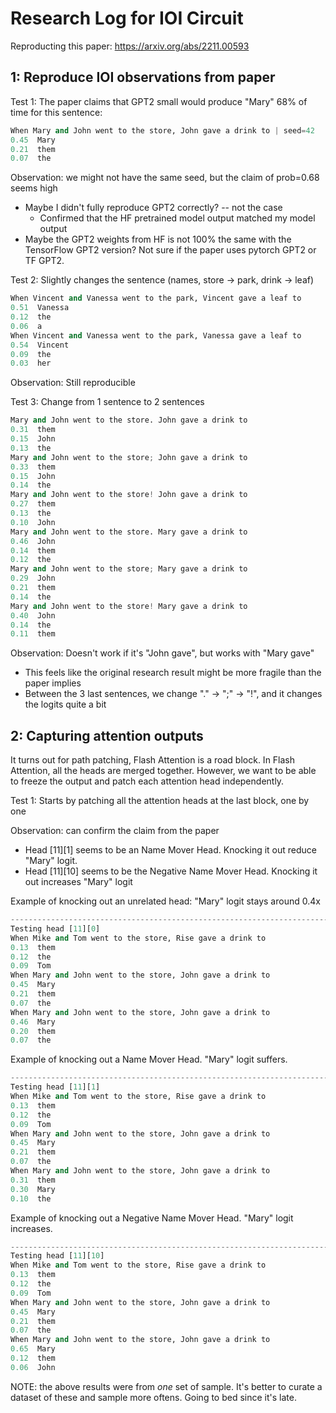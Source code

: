 # Research Log for IOI Circuit

Reproducting this paper: <https://arxiv.org/abs/2211.00593>

## 1: Reproduce IOI observations from paper

Test 1: The paper claims that GPT2 small would produce "Mary" 68% of time for this sentence:

```python
When Mary and John went to the store, John gave a drink to | seed=42
0.45  Mary
0.21  them
0.07  the
```

Observation: we might not have the same seed, but the claim of prob=0.68 seems high

- Maybe I didn't fully reproduce GPT2 correctly? -- not the case
  - Confirmed that the HF pretrained model output matched my model output
- Maybe the GPT2 weights from HF is not 100% the same with the TensorFlow GPT2 version? Not sure if the paper uses pytorch GPT2 or TF GPT2.

Test 2: Slightly changes the sentence (names, store -> park, drink -> leaf)

```python
When Vincent and Vanessa went to the park, Vincent gave a leaf to
0.51  Vanessa
0.12  the
0.06  a
When Vincent and Vanessa went to the park, Vanessa gave a leaf to
0.54  Vincent
0.09  the
0.03  her
```

Observation: Still reproducible

Test 3: Change from 1 sentence to 2 sentences

```python
Mary and John went to the store. John gave a drink to
0.31  them
0.15  John
0.13  the
Mary and John went to the store; John gave a drink to
0.33  them
0.15  John
0.14  the
Mary and John went to the store! John gave a drink to
0.27  them
0.13  the
0.10  John
Mary and John went to the store. Mary gave a drink to
0.46  John
0.14  them
0.12  the
Mary and John went to the store; Mary gave a drink to
0.29  John
0.21  them
0.14  the
Mary and John went to the store! Mary gave a drink to
0.40  John
0.14  the
0.11  them
```

Observation: Doesn't work if it's "John gave", but works with "Mary gave"

- This feels like the original research result might be more fragile than the paper implies
- Between the 3 last sentences, we change "." -> ";" -> "!", and it changes the logits quite a bit

## 2: Capturing attention outputs

It turns out for path patching, Flash Attention is a road block. In Flash Attention, all the heads are merged together. However, we want to be able to freeze the output and patch each attention head independently.

Test 1: Starts by patching all the attention heads at the last block, one by one

Observation: can confirm the claim from the paper

- Head [11][1] seems to be an Name Mover Head. Knocking it out reduce "Mary" logit.
- Head [11][10] seems to be the Negative Name Mover Head. Knocking it out increases "Mary" logit

Example of knocking out an unrelated head: "Mary" logit stays around 0.4x

```python
--------------------------------------------------------------------------------
Testing head [11][0]
When Mike and Tom went to the store, Rise gave a drink to
0.13  them
0.12  the
0.09  Tom
When Mary and John went to the store, John gave a drink to
0.45  Mary
0.21  them
0.07  the
When Mary and John went to the store, John gave a drink to
0.46  Mary
0.20  them
0.07  the
```

Example of knocking out a Name Mover Head. "Mary" logit suffers.

```python
--------------------------------------------------------------------------------
Testing head [11][1]
When Mike and Tom went to the store, Rise gave a drink to
0.13  them
0.12  the
0.09  Tom
When Mary and John went to the store, John gave a drink to
0.45  Mary
0.21  them
0.07  the
When Mary and John went to the store, John gave a drink to
0.31  them
0.30  Mary
0.10  the
```

Example of knocking out a Negative Name Mover Head. "Mary" logit increases.

```python
--------------------------------------------------------------------------------
Testing head [11][10]
When Mike and Tom went to the store, Rise gave a drink to
0.13  them
0.12  the
0.09  Tom
When Mary and John went to the store, John gave a drink to
0.45  Mary
0.21  them
0.07  the
When Mary and John went to the store, John gave a drink to
0.65  Mary
0.12  them
0.06  John
```

NOTE: the above results were from _one_ set of sample. It's better to curate a dataset of these and sample more oftens. Going to bed since it's late.
